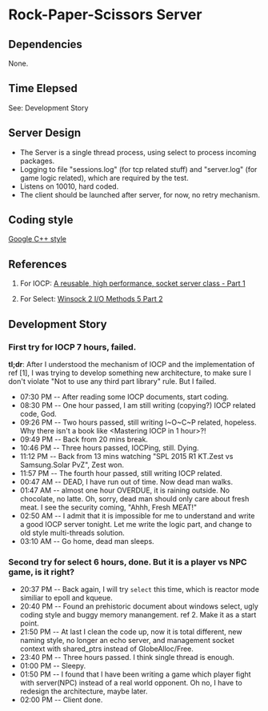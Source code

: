 # Rock-Paper-Scissors Server

## Dependencies

None.

## Time Elepsed

See: Development Story

## Server Design

* The Server is a single thread process, using select to process incoming packages.
* Logging to file "sessions.log" (for tcp related stuff) and "server.log" (for game logic related),
    which are required by the test.
* Listens on 10010, hard coded.
* The client should be launched after server, for now, no retry mechanism.

## Coding style

  [Google C++ style](http://google-styleguide.googlecode.com/svn/trunk/cppguide.html)


## References

1. For IOCP: [A reusable, high performance, socket server class - Part 1](http://www.codeproject.com/Articles/2336/A-reusable-high-performance-socket-server-class-Pa)

2. For Select: [Winsock 2 I/O Methods 5 Part 2](http://www.winsocketdotnetworkprogramming.com/winsock2programming/winsock2advancediomethod5a.html)


## Development Story

### First try for IOCP 7 hours, failed.

**tl;dr**: After I understood the mechanism of IOCP and the implementation of ref [1],
I was trying to develop something new architecture, to make sure I don't violate
"Not to use any third part library" rule. But I failed.

* 07:30 PM -- After reading some IOCP documents, start coding.
* 08:30 PM -- One hour passed, I am still writing (copying?) IOCP related code, God.
* 09:26 PM -- Two hours passed, still writing I~O~C~P related, hopeless.
			Why there isn't a book like <Mastering IOCP in 1 hour>?!
* 09:49 PM -- Back from 20 mins break.
* 10:46 PM -- Three hours passed, IOCPing, still. Dying.
* 11:12 PM -- Back from 13 mins watching "SPL 2015 R1 KT.Zest vs Samsung.Solar PvZ", Zest won.
* 11:57 PM -- The fourth hour passed, still writing IOCP related.
* 00:47 AM -- DEAD, I have run out of time. Now dead man walks.
* 01:47 AM -- almost one hour OVERDUE, it is raining outside. No chocolate, no latte.
			Oh, sorry, dead man should only care about fresh meat.
			I see the security coming, "Ahhh, Fresh MEAT!"
* 02:50 AM -- I admit that it is impossible for me to understand and write a good IOCP server tonight.
			Let me write the logic part, and change to old style multi-threads solution.
* 03:10 AM -- Go home, dead man sleeps.

### Second try for select 6 hours, done. But it is a player vs NPC game, is it right?

* 20:37 PM -- Back again, I will try `select` this time, which is reactor mode similiar to epoll and kqueue.
* 20:40 PM -- Found an prehistoric document about windows select, ugly coding style and buggy memory manangement. ref 2.
			Make it as a start point.
* 21:50 PM -- At last I clean the code up, now it is total different, new naming style, no longer an echo server,
			and management socket context with shared_ptrs instead of GlobeAlloc/Free.
* 23:40 PM -- Three hours passed. I think single thread is enough.
* 01:00 PM -- Sleepy.
* 01:50 PM -- I found that I have been writing a game which player fight with server(NPC) instead of a real world opponent.
			Oh no, I have to redesign the architecture, maybe later.
* 02:00 PM -- Client done.
